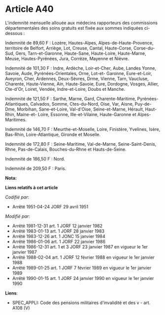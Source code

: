 # Article A40

L'indemnité mensuelle allouée aux médecins rapporteurs des commissions départementales des soins gratuits est fixée aux
sommes indiquées ci-dessous :

Indemnité de 89,60 F : Lozère, Hautes-Alpes, Alpes-de-Haute-Provence, territoire de Belfort, Arriège, Lot, Creuse, Cantal,
Haute-Corse, Corse-du-Sud, Gers, Tarn-et-Garonne, Haute-Sa<cb>ne, Haute-Loire, Haute-Marne, Meuse, Hautes-Pyrénées, Jura,
Corrèze, Mayenne et Nièvre.

Indemnité de 101,30 F : Indre, Ardèche, Loir-et-Cher, Aube, Landes Yonne, Savoie, Aude, Pyrénées-Orientales, Orne, Lot-et-
Garonne, Eure-et-Loir, Aveyron, Cher, Ardennes, Deux-Sèvres, Dr<cb>me, Vienne, Tarn, Vaucluse, Charente, Haute-Vienne, Ain,
Haute-Savoie, Eure, Dordogne, Vosges, Allier, C<cb>te-d'Or, Loiret, Vendée, Indre-et-Loire, Doubs et Manche.

Indemnité de 121,50 F : Sarthe, Marne, Gard, Charente-Maritime, Pyrénées-Atlantiques, Calvados, Somme, C<cb>tes-du-Nord,
Oise, Var, Aisne, Puy-de-D<cb>me, Morbihan, Sa<cb>ne-et-Loire, Val-d'Oise, Seine-et-Marne, Hérault, Haut-Rhin, Maine-et-
Loire, Essonne, Ille-et-Vilaine, Haute-Garonne et Alpes-Maritimes.

Indemnité de 146,70 F : Meurthe-et-Moselle, Loire, Finistère, Yvelines, Isère, Bas-Rhin, Loire-Atlantique, Gironde et
Moselle.

Indemnité de 172,80 F : Seine-Maritime, Val-de-Marne, Seine-Saint-Denis, Rh<cb>ne, Pas-de-Calais, Bouches-du-Rh<cb>ne et
Hauts-de-Seine.

Indemnité de 186,50 F : Nord.

Indemnité de 209,50 F : Paris.

</cb></cb></cb></cb></cb></cb></cb></cb>

**Nota:**



**Liens relatifs à cet article**

_Codifié par_:

  - Arrêté 1951-04-24 JORF 29 avril 1951

_Modifié par_:

  - Arrêté 1981-12-31 art. 1 JORF 12 janvier 1982
  - Arrêté 1983-01-13 art. 1 JORF 28 janvier 1983
  - Arrêté 1983-12-26 art. 1 JONC 15 janvier 1984
  - Arrêté 1986-01-06 art. 1 JORF 22 janvier 1986
  - Arrêté 1986-12-31 art. 1 et 3 JORF 23 janvier 1987 en vigueur le 1er janvier 1987
  - Arrêté 1988-02-04 art. 1 JORF 12 février 1988 en vigueur le 1er janvier 1988
  - Arrêté 1989-01-25 art. 1 JORF 7 février 1989 en vigueur le 1er janvier 1989
  - Arrêté 1990-01-15 art. 1 JORF 24 janvier 1990 en vigueur le 1er janvier 1990

**Liens**:

  - SPEC_APPLI: Code des pensions militaires d'invalidité et des v - art. A108 (V)
